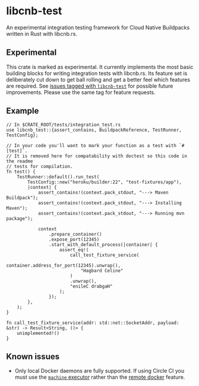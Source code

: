 # libcnb-test

An experimental integration testing framework for Cloud Native Buildpacks written in Rust with libcnb.rs.

## Experimental

This crate is marked as experimental. It currently implements the most basic building blocks for writing
integration tests with libcnb.rs. Its feature set is deliberately cut down to get ball rolling and get a better feel
which features are required. See [issues tagged with `libcnb-test`][libcnb-test-label] for possible future improvements.
Please use the same tag for feature requests.

[libcnb-test-label]: https://github.com/heroku/libcnb.rs/labels/libcnb-test

## Example

```rust,no_run
// In $CRATE_ROOT/tests/integration_test.rs
use libcnb_test::{assert_contains, BuildpackReference, TestRunner, TestConfig};

// In your code you'll want to mark your function as a test with `#[test]`.
// It is removed here for compatability with doctest so this code in the readme
// tests for compilation.
fn test() {
    TestRunner::default().run_test(
        TestConfig::new("heroku/builder:22", "test-fixtures/app"),
        |context| {
            assert_contains!(context.pack_stdout, "---> Maven Buildpack");
            assert_contains!(context.pack_stdout, "---> Installing Maven");
            assert_contains!(context.pack_stdout, "---> Running mvn package");

            context
                .prepare_container()
                .expose_port(12345)
                .start_with_default_process(|container| {
                    assert_eq!(
                        call_test_fixture_service(
                            container.address_for_port(12345).unwrap(),
                            "Hagbard Celine"
                        )
                        .unwrap(),
                        "enileC drabgaH"
                    );
                });
        },
    );
}

fn call_test_fixture_service(addr: std::net::SocketAddr, payload: &str) -> Result<String, ()> {
    unimplemented!()
}
```

## Known issues

- Only local Docker daemons are fully supported. If using Circle CI you must use the
  [`machine` executor](https://circleci.com/docs/2.0/executor-types/#using-machine) rather
  than the [remote docker](https://circleci.com/docs/2.0/building-docker-images/) feature.

